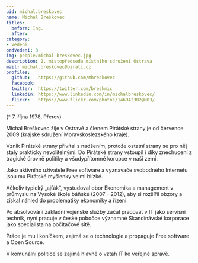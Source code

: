 ```yaml
---
uid: michal.breskovec
name: Michal Breškovec
titles:
  before: Ing. 
  after: 
category:
- vedeni
ordVedeni: 3
img: people/michal-breskovec.jpg
description: 2. místopředseda místního sdružení Ostrava
mail: michal.breskovec@pirati.cz 
profiles:
  github:	https://github.com/mbreskovec
  facebook:
  twitter:	https://twitter.com/breskmic
  linkedin:	https://www.linkedin.com/in/michalbreskovec/
  flickr:	https://www.flickr.com/photos/146942302@N03/ 
---
```


(* 7. října 1978, Přerov) 

Michal Breškovec žije v Ostravě a členem Pirátské strany je od července 2009 (krajské sdružení Moravskoslezského kraje). 

Vznik Pirátské strany přivítal s nadšením, protože ostatní strany se pro něj staly prakticky nevolitelnými. Do Pirátské strany vstoupil i díky znechucení z tragické úrovně politiky a všudypřítomné korupce v naší zemi.

Jako aktivního uživatele Free software a vyznavače svobodného Internetu jsou mu Pirátské myšlenky velmi blízké. 

Ačkoliv typický „ajťák“, vystudoval obor Ekonomika a management v průmyslu na Vysoké škole báňské (2007 - 2012), aby si rozšířil obzory a získal náhled do problematiky ekonomiky a řízení.

Po absolvování základní vojenské služby začal pracovat v IT jako servisní technik, nyní pracuje v české pobočce významné Skandinávské korporace jako specialista na počítačové sítě.

Práce je mu i koníčkem, zajímá se o technologie a propaguje Free software a Open Source. 

V komunální politice se zajímá hlavně o vztah IT ke veřejné správě.
